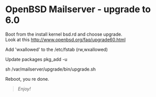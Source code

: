 # OpenBSD Mailserver - upgrade to 6.0


Boot from the install kernel bsd.rd and choose upgrade.<br>Look at this http://www.openbsd.org/faq/upgrade60.html

Add 'wxallowed' to the /etc/fstab (rw,wxallowed)

Update packages
pkg_add -u

sh /var/mailserver/upgrade/bin/upgrade.sh

Reboot, you re done.

>*Enjoy!*
